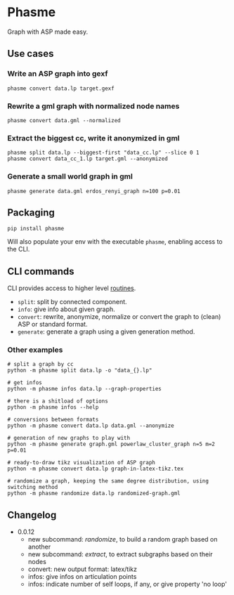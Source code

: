 # Phasme
Graph with ASP made easy.



## Use cases

### Write an ASP graph into gexf

    phasme convert data.lp target.gexf

### Rewrite a gml graph with normalized node names

    phasme convert data.gml --normalized

### Extract the biggest cc, write it anonymized in gml

    phasme split data.lp --biggest-first "data_cc.lp" --slice 0 1
    phasme convert data_cc_1.lp target.gml --anonymized

### Generate a small world graph in gml

    phasme generate data.gml erdos_renyi_graph n=100 p=0.01


## Packaging

    pip install phasme

Will also populate your env with the executable `phasme`,
enabling access to the CLI.


## CLI commands
CLI provides access to higher level [routines](phasme/routines.py).

- `split`: split by connected component.
- `info`: give info about given graph.
- `convert`: rewrite, anonymize, normalize or convert the graph to (clean) ASP or standard format.
- `generate`: generate a graph using a given generation method.
<!-- - `compress`: produce the powergraph compression of given graph as a bubble file -->
<!-- - ``:  -->

### Other examples

    # split a graph by cc
    python -m phasme split data.lp -o "data_{}.lp"

    # get infos
    python -m phasme infos data.lp --graph-properties

    # there is a shitload of options
    python -m phasme infos --help

    # conversions between formats
    python -m phasme convert data.lp data.gml --anonymize

    # generation of new graphs to play with
    python -m phasme generate graph.gml powerlaw_cluster_graph n=5 m=2 p=0.01

    # ready-to-draw tikz visualization of ASP graph
    python -m phasme convert data.lp graph-in-latex-tikz.tex

    # randomize a graph, keeping the same degree distribution, using switching method
    python -m phasme randomize data.lp randomized-graph.gml


## Changelog

- 0.0.12
    - new subcommand: *randomize*, to build a random graph based on another
    - new subcommand: *extract*, to extract subgraphs based on their nodes
    - convert: new output format: latex/tikz
    - infos: give infos on articulation points
    - infos: indicate number of self loops, if any, or give property 'no loop'
